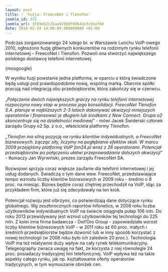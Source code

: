 ```yaml
---
layout: post
title: ! 'Fuzja: FreecoNet i Tlenofon'
joomla_id: 372
joomla_url: 3f89eb2c25aa92968f0db41e3c01ef8e
date: 2010-02-24 14:00:09.000000000 +01:00
---
```

Podczas zorganizowanego 24 lutego br. w Warszawie Lunchu VoIP-owego 2010, ogłoszono fuzję gł&oacute;wnych konkurent&oacute;w na rodzimym rynku telefonii internetowej &ndash; FreecoNet i Tlenofon. Pozwoli ona stworzyć największego polskiego dostawcę telefonii internetowej.<p>{mosgoogle}</p><p>W wyniku fuzji powstanie jedna platforma, w oparciu o kt&oacute;rą świadczone będą usługi pod prawdopodobnie nową, wsp&oacute;lną marką. Obecnie sp&oacute;łki pracują nad integracją obu przedsiębiorstw, kt&oacute;ra zakończy się w czerwcu.<br /><br />&bdquo;<em>Połączenie dw&oacute;ch największych graczy na rynku telefonii internetowej rozpoczyna nowy etap w procesie jego konsolidacji. FreecoNet Tlenofon S.A. planuje w najbliższych 2-3 latach dokonywać akwizycji mniejszych operator&oacute;w i finansować je długiem lub środkami z New Connect. Grupa o2 skoncentruje się na działalności mediowej</em>&rdquo; - m&oacute;wi Jacek Świderski członek zarządu Grupy o2 Sp. z o.o., właściciela platformy Tlenofon.<br /><br />&bdquo;<em>Tlenofon ma silną pozycję na rynku klient&oacute;w indywidualnych, a FreecoNet biznesowych. Łącząc siły, liczymy na pogłębianie efekt&oacute;w skali. W marcu 2009 przejęliśmy platformę VoIP fon24.pl wraz z 26 operatorami. Potencjał przedsiębiorstw po połączeniu ułatwi przeprowadzanie dalszych akwizycji</em>&rdquo; - tłumaczy Jan Wyrwiński, prezes zarządu FreecoNet SA.<br /><br />Rozwojowi sprzyja coraz większe zaufanie dla telefonii internetowej i jej usług dodanych. Świadczą o tym dane wew. FreecoNet, przedstawiające tempo wzrostu liczby klient&oacute;w biznesowych w 2009 roku - średnio o 8 proc. na miesiąc. Biznes będzie coraz chętniej przechodził na VoIP, idąc za przykładem firm, kt&oacute;re już się zdecydowały na ten krok.<br /><br />Potencjał rozwoju jest olbrzymi, co potwierdzają dane dotyczące rynku globalnego. Wg zeszłorocznych raport&oacute;w Infonetics, w 2008 roku liczba użytkownik&oacute;w indywidualnych VoIP na świecie osiągnęła pułap 106 mln. Do roku 2013 przewidywany jest wzrost użytkownik&oacute;w tej technologii do 225 mln. Z kolei inna firma badawcza - Dell&rsquo;Oro Group - zapowiedziała wzrost liczby klient&oacute;w biznesowych VoIP - w 2011 roku aż 60 proc. małych i średnich przedsiębiorstw będzie dzwonić lub w inny spos&oacute;b korzystać z nowej technologii (w 2006 roku było ich zaledwie 20 proc.). Technologia VoIP ma też relatywnie duży wpływ na cały rynek telekomunikacyjny. Telegeography zwraca uwagę na fakt, że korzysta z niej r&oacute;wnolegle 24 proc. posiadaczy tradycyjnej linii telefonicznej. VoIP wpływa też na takie aspekty całego rynku, jak np. kształtowanie oferty operator&oacute;w tradycyjnych, w tym wymuszanie obniżek cen.</p>
